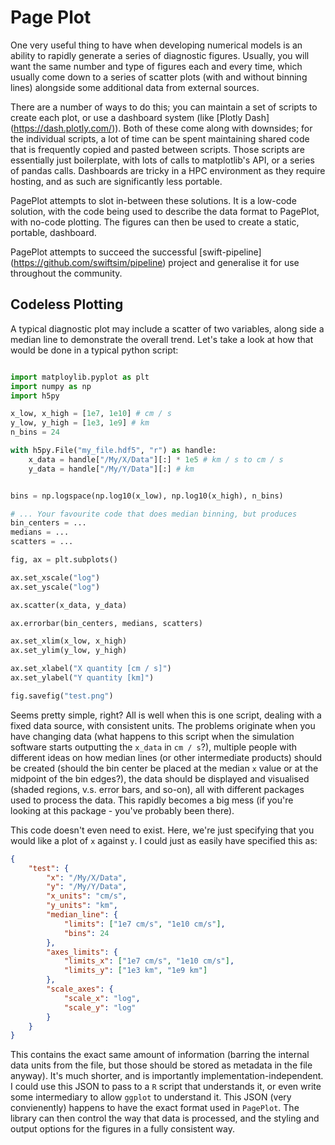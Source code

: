 Page Plot
=========

One very useful thing to have when developing numerical models is an ability
to rapidly generate a series of diagnostic figures. Usually, you will want
the same number and type of figures each and every time, which usually come
down to a series of scatter plots (with and without binning lines) alongside
some additional data from external sources.

There are a number of ways to do this; you can maintain a set of scripts to
create each plot, or use a dashboard system (like [Plotly Dash]
(https://dash.plotly.com/)). Both of these come along with downsides; for the
individual scripts, a lot of time can be spent maintaining shared code that
is frequently copied and pasted between scripts. Those scripts are
essentially just boilerplate, with lots of calls to matplotlib's API, or a
series of pandas calls. Dashboards are tricky in a HPC environment as they
require hosting, and as such are significantly less portable.

PagePlot attempts to slot in-between these solutions. It is a low-code
solution, with the code being used to describe the data format to PagePlot,
with no-code plotting. The figures can then be used to create a static,
portable, dashboard.

PagePlot attempts to succeed the successful [swift-pipeline]
(https://github.com/swiftsim/pipeline) project and generalise it for use
throughout the community.


Codeless Plotting
-----------------

A typical diagnostic plot may include a scatter of two variables, along
side a median line to demonstrate the overall trend. Let's take a look at how
that would be done in a typical python script:

```python

import matploylib.pyplot as plt
import numpy as np
import h5py

x_low, x_high = [1e7, 1e10] # cm / s
y_low, y_high = [1e3, 1e9] # km
n_bins = 24

with h5py.File("my_file.hdf5", "r") as handle:
    x_data = handle["/My/X/Data"][:] * 1e5 # km / s to cm / s
    y_data = handle["/My/Y/Data"][:] # km


bins = np.logspace(np.log10(x_low), np.log10(x_high), n_bins)

# ... Your favourite code that does median binning, but produces
bin_centers = ...
medians = ...
scatters = ...

fig, ax = plt.subplots()

ax.set_xscale("log")
ax.set_yscale("log")

ax.scatter(x_data, y_data)

ax.errorbar(bin_centers, medians, scatters)

ax.set_xlim(x_low, x_high)
ax.set_ylim(y_low, y_high)

ax.set_xlabel("X quantity [cm / s]")
ax.set_ylabel("Y quantity [km]")

fig.savefig("test.png")
```

Seems pretty simple, right? All is well when this is one script, dealing with
a fixed data source, with consistent units. The problems originate when you
have changing data (what happens to this script when the simulation software
starts outputting the `x_data` in `cm / s`?), multiple people with different
ideas on how median lines (or other intermediate products) should be created
(should the bin center be placed at the median `x` value or at the midpoint
of the bin edges?), the data should be displayed and visualised
(shaded regions, v.s. error bars, and so-on), all with different packages
used to process the data. This rapidly becomes a big mess (if you're looking
at this package - you've probably been there).

This code doesn't even need to exist. Here, we're just specifying that you would
like a plot of `x` against `y`. I could just as easily have specified this as:

```json
{
    "test": {
        "x": "/My/X/Data",
        "y": "/My/Y/Data",
        "x_units": "cm/s",
        "y_units": "km",
        "median_line": {
            "limits": ["1e7 cm/s", "1e10 cm/s"],
            "bins": 24
        },
        "axes_limits": {
            "limits_x": ["1e7 cm/s", "1e10 cm/s"],
            "limits_y": ["1e3 km", "1e9 km"]
        },
        "scale_axes": {
            "scale_x": "log",
            "scale_y": "log"
        }
    }
}
```

This contains the exact same amount of information (barring the internal data
units from the file, but those should be stored as metadata in the file
anyway). It's much shorter, and is importantly implementation-independent.
I could use this JSON to pass to a `R` script that understands it, or even
write some intermediary to allow `ggplot` to understand it. This JSON
(very convienently) happens to have the exact format used in `PagePlot`.
The library can then control the way that data is processed, and the styling
and output options for the figures in a fully consistent way.


